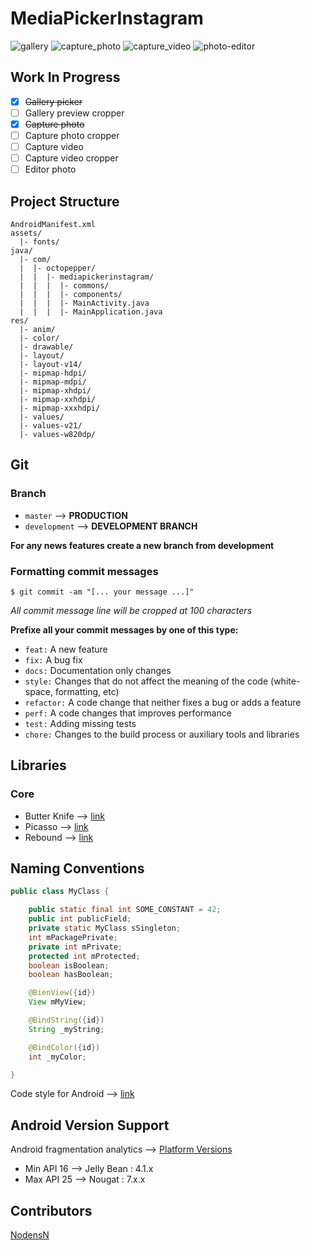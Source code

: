 # MediaPickerInstagram

![gallery](https://cloud.githubusercontent.com/assets/10350755/20528721/99b9154a-b0cd-11e6-8597-d0ddf11bdca4.png) ![capture_photo](https://cloud.githubusercontent.com/assets/10350755/20528723/9aa26b64-b0cd-11e6-983d-e796701f52f8.png) ![capture_video](https://cloud.githubusercontent.com/assets/10350755/20528725/9b248ba8-b0cd-11e6-84b7-a1396cb1219e.png) ![photo-editor](https://cloud.githubusercontent.com/assets/10350755/20560333/186499fe-b179-11e6-9653-8723606e1754.png)

## Work In Progress

- [X] ~~Gallery picker~~
- [ ] Gallery preview cropper
- [X] ~~Capture photo~~
- [ ] Capture photo cropper
- [ ] Capture video
- [ ] Capture video cropper
- [ ] Editor photo

## Project Structure
```
AndroidManifest.xml
assets/
  |- fonts/
java/
  |- com/
  |  |- octopepper/
  |  |  |- mediapickerinstagram/
  |  |  |  |- commons/
  |  |  |  |- components/
  |  |  |  |- MainActivity.java
  |  |  |  |- MainApplication.java
res/
  |- anim/
  |- color/
  |- drawable/
  |- layout/
  |- layout-v14/
  |- mipmap-hdpi/
  |- mipmap-mdpi/
  |- mipmap-xhdpi/
  |- mipmap-xxhdpi/
  |- mipmap-xxxhdpi/
  |- values/
  |- values-v21/
  |- values-w820dp/
```

## Git
### Branch
* `master` --> **PRODUCTION**
* `development` --> **DEVELOPMENT BRANCH**

**For any news features create a new branch from development**

### Formatting commit messages
```
$ git commit -am "[... your message ...]"
```
*All commit message line will be cropped at 100 characters*

**Prefixe all your commit messages by one of this type:**
* `feat:`     A new feature
* `fix:`      A bug fix
* `docs:`     Documentation only changes
* `style:`    Changes that do not affect the meaning of the code (white-space, formatting, etc)
* `refactor:` A code change that neither fixes a bug or adds a feature
* `perf:`     A code changes that improves performance
* `test:`     Adding missing tests
* `chore:`    Changes to the build process or auxiliary tools and libraries

## Libraries
### Core
* Butter Knife --> [link](http://jakewharton.github.io/butterknife/)
* Picasso --> [link](http://square.github.io/picasso/)
* Rebound --> [link](http://facebook.github.io/rebound/)

## Naming Conventions
```java
public class MyClass {

    public static final int SOME_CONSTANT = 42;
    public int publicField;
    private static MyClass sSingleton;
    int mPackagePrivate;
    private int mPrivate;
    protected int mProtected;
    boolean isBoolean;
    boolean hasBoolean;

    @BienView({id})
    View mMyView;

    @BindString({id})
    String _myString;

    @BindColor({id})
    int _myColor;

}
```

Code style for Android --> [link](http://source.android.com/source/code-style.html)

## Android Version Support
Android fragmentation analytics --> [Platform Versions](http://developer.android.com/about/dashboards/index.html#Platform)

* Min API 16 --> Jelly Bean : 4.1.x
* Max API 25 --> Nougat : 7.x.x

## Contributors
[NodensN](https://github.com/NodensN)
